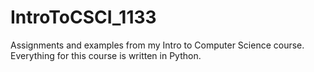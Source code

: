 # IntroToCSCI_1133
Assignments and examples from my Intro to Computer Science course. Everything for this course is written in Python.
